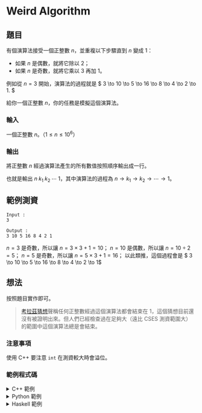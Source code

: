 Weird Algorithm 
===

題目
---
有個演算法接受一個正整數 $n$，並重複以下步驟直到 $n$ 變成 $1$：
- 如果 $n$ 是偶數，就將它除以 $2$；
- 如果 $n$ 是奇數，就將它乘以 $3$ 再加 $1$。

例如從 $n = 3$ 開始，演算法的過程就是
$ 3 \to 10 \to 5 \to 16 \to 8 \to 4 \to 2 \to 1. $

給你一個正整數 $n$，你的任務是模擬這個演算法。

### 輸入
一個正整數 $n$。（$1 \le n \le 10^6$）

### 輸出
將正整數 $n$ 經過演算法產生的所有數值按照順序輸出成一行。

也就是輸出 $n\; k_1\; k_2\; \cdots\; 1$，其中演算法的過程為 $n \to k_1 \to k_2 \to \cdots \to 1$。

範例測資
---
```
Input :
3

Output :
3 10 5 16 8 4 2 1
```

$n = 3$ 是奇數，所以讓 $n = 3 \times 3 + 1 = 10$；
$n = 10$ 是偶數，所以讓 $n = 10 \div 2 = 5$；
$n = 5$ 是奇數，所以讓 $n = 5 \times 3 + 1 = 16$；
以此類推，這個過程會是
$ 3 \to 10 \to 5 \to 16 \to 8 \to 4 \to 2 \to 1$

想法
---
按照題目實作即可。

> [考拉茲猜想](https://zh.wikipedia.org/zh-tw/考拉茲猜想)聲稱任何正整數經過這個演算法都會結束在 $1$，這個猜想目前還沒有被證明出來。但人們已經檢查過在足夠大（遠比 CSES 測資範圍大）的範圍中這個演算法總是會結束。

### 注意事項
使用 C++ 要注意 `int` 在測資較大時會溢位。

### 範例程式碼

<details>
<summary>C++ 範例</summary>
    ```cpp
 
    #include <iostream>
    using namespace std;    
    int main() {
        long long a;
        cin >> a;
        cout << a << ' ';
        while (a != 1) {
            if (a % 2 == 1) {
                a = a * 3 + 1;
            } else {
                a /= 2;
            }
            cout << a << ' ';
        }   
    }
    ```
</details>

<details>
    <summary>Python 範例</summary>

    ```python
    xs = [int(input())]

    while xs[-1] != 1:
        if xs[-1] % 2 == 1:
            xs.append(xs[-1] * 3 + 1)
        else:
            xs.append(xs[-1] // 2)

    print(*xs)
    ```
</details>

<details>
<summary>Haskell 範例</summary>

    ```haskell
    collatz :: Int -> [Int]
    collatz 1 = [1]
    collatz n | even n    = n : collatz (n `div` 2)
              | otherwise = n : collatz (3 * n + 1)

    main :: IO ()
    main = interact $ unwords . map show . collatz . read
    ```
</details>
